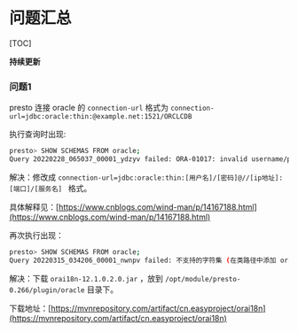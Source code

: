 # 问题汇总

[TOC]


**持续更新**

### 问题1

presto 连接 oracle 的 `connection-url` 格式为 `connection-url=jdbc:oracle:thin:@example.net:1521/ORCLCDB
`

执行查询时出现: 

```sh
presto> SHOW SCHEMAS FROM oracle;
Query 20220228_065037_00001_ydzyv failed: ORA-01017: invalid username/password; logon denied
```

解决：修改成 `connection-url=jdbc:oracle:thin:[用户名]/[密码]@//[ip地址]:[端口]/[服务名]
` 格式。

具体解释见：[https://www.cnblogs.com/wind-man/p/14167188.html](https://www.cnblogs.com/wind-man/p/14167188.html)

再次执行出现：

```sh
presto> SHOW SCHEMAS FROM oracle;
Query 20220315_034206_00001_nwnpv failed: 不支持的字符集 (在类路径中添加 orai18n.jar): ZHS16GBK
```

解决：下载 `orai18n-12.1.0.2.0.jar` ，放到 `/opt/module/presto-0.266/plugin/oracle` 目录下。

下载地址：[https://mvnrepository.com/artifact/cn.easyproject/orai18n](https://mvnrepository.com/artifact/cn.easyproject/orai18n)
